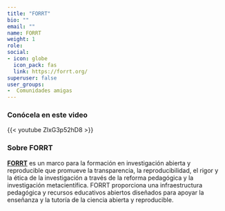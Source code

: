 ```yaml
---
title: "FORRT"
bio: ""
email: ""
name: FORRT
weight: 1
role: 
social:
- icon: globe
  icon_pack: fas
  link: https://forrt.org/
superuser: false
user_groups:
-  Comunidades amigas
---
```


### Conócela en este video

{{< youtube ZlxG3p52hD8 >}} 

### Sobre FORRT

**[FORRT](https://forrt.org/)** es un marco para la formación en investigación abierta y reproducible que promueve la transparencia, la reproducibilidad, el rigor y la ética de la investigación a través de la reforma pedagógica y la investigación metacientífica.
FORRT proporciona una infraestructura pedagógica y recursos educativos abiertos diseñados para apoyar la enseñanza y la tutoría de la ciencia abierta y reproducible. 
